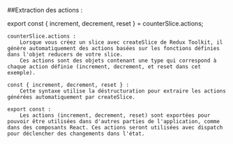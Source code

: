 ##Extraction des actions :

export const { increment, decrement, reset } = counterSlice.actions;

    counterSlice.actions :
        Lorsque vous créez un slice avec createSlice de Redux Toolkit, il génère automatiquement des actions basées sur les fonctions définies dans l'objet reducers de votre slice.
        Ces actions sont des objets contenant une type qui correspond à chaque action définie (increment, decrement, et reset dans cet exemple).

    const { increment, decrement, reset } :
        Cette syntaxe utilise la déstructuration pour extraire les actions générées automatiquement par createSlice.

    export const :
        Les actions (increment, decrement, reset) sont exportées pour pouvoir être utilisées dans d'autres parties de l'application, comme dans des composants React. Ces actions seront utilisées avec dispatch pour déclencher des changements dans l'état.